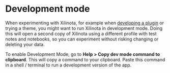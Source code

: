 # Development mode

When experimenting with Xilinota, for example when [developing a plugin](https://github.com/XilinJia/Xilinota/blob/main/readme/api/get_started/plugins.md) or trying a theme, you might want to run Xilinota in development mode. Doing this will open a second copy of Xilinota using a different profile with test notes and notebooks, so you can experiment without risking changing or deleting your data.

To enable Development Mode, go to **Help > Copy dev mode command to clipboard**. This will copy a command to your clipboard. Paste this command in a shell / terminal to run a development version of the app.
